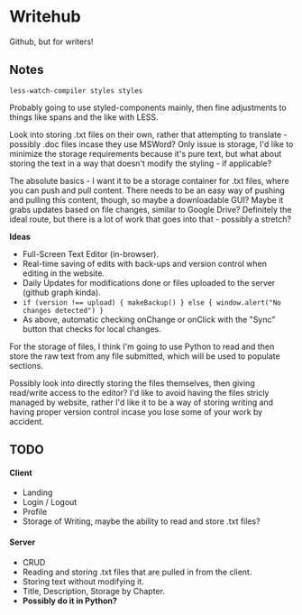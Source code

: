 # Writehub

Github, but for writers!

## Notes

`less-watch-compiler styles styles`

Probably going to use styled-components mainly, then fine adjustments to things like spans and the like with LESS.

Look into storing .txt files on their own, rather that attempting to translate - possibly .doc files incase they use MSWord? Only issue is storage, I'd like to minimize the storage requirements because it's pure text, but what about storing the text in a way that doesn't modify the styling - if applicable?

The absolute basics - I want it to be a storage container for .txt files, where you can push and pull content. There needs to be an easy way of pushing and pulling this content, though, so maybe a downloadable GUI? Maybe it grabs updates based on file changes, similar to Google Drive? Definitely the ideal route, but there is a lot of work that goes into that - possibly a stretch?

**Ideas**

- Full-Screen Text Editor (in-browser).
- Real-time saving of edits with back-ups and version control when editing in the website.
- Daily Updates for modifications done or files uploaded to the server (github graph kinda).
- `if (version !== upload) { makeBackup() } else { window.alert("No changes detected") }`
- As above, automatic checking onChange or onClick with the "Sync" button that checks for local changes.

For the storage of files, I think I'm going to use Python to read and then store the raw text from any file submitted, which will be used to populate sections.

Possibly look into directly storing the files themselves, then giving read/write access to the editor? I'd like to avoid having the files stricly managed by website, rather I'd like it to be a way of storing writing and having proper version control incase you lose some of your work by accident.

## **TODO**

#### Client

- Landing
- Login / Logout
- Profile
- Storage of Writing, maybe the ability to read and store .txt files?

#### Server

- CRUD
- Reading and storing .txt files that are pulled in from the client.
- Storing text without modifying it.
- Title, Description, Storage by Chapter.
- **Possibly do it in Python?**
